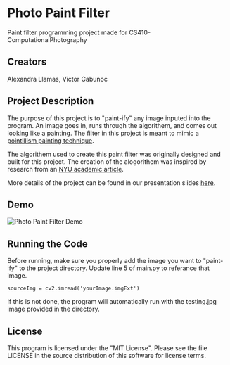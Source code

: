 # Photo Paint Filter
Paint filter programming project made for CS410-ComputationalPhotography

## Creators
Alexandra Llamas, Victor Cabunoc

## Project Description
The purpose of this project is to "paint-ify" any image inputed into the program. An image goes in, runs through the algorithem, and comes out looking like a painting. The filter in this project is meant to mimic a [pointillism painting technique](https://en.wikipedia.org/wiki/Pointillism).

The algorithem used to create this paint filter was originally designed and built for this project. The creation of the alogorithem was inspired by research from an [NYU academic article](https://www.mrl.nyu.edu/publications/painterly98/hertzmann-siggraph98.pdf).

More details of the project can be found in our presentation slides [here](https://docs.google.com/presentation/d/e/2PACX-1vRfP7LQ6wCQURrrOj1DBEXZB11P9NosAy_BzbMuIBd9FL1vWTB3wTARsHWJvEKuLFB8CdTkKrlm6iIx/pub?start=false&loop=false&delayms=3000&slide=id.g5af439a97a_3_18).

## Demo
![Photo Paint Filter Demo](demo/demo.gif)

## Running the Code
Before running, make sure you properly add the image you want to "paint-ify" to the project directory. Update line 5 of main.py to referance that image.

```
sourceImg = cv2.imread('yourImage.imgExt')
```
If this is not done, the program will automatically run with the testing.jpg image provided in the directory.

## License
This program is licensed under the "MIT License". Please see the file LICENSE in the source distribution of this software for license terms.
